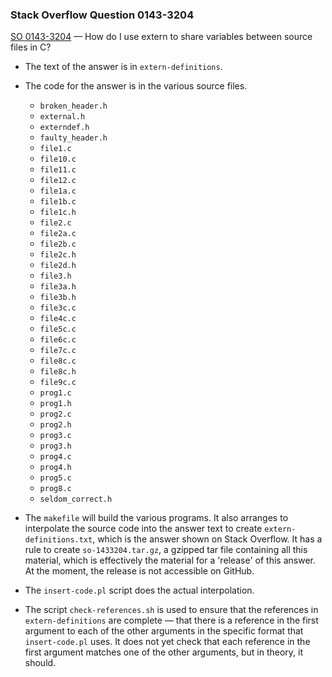 ### Stack Overflow Question 0143-3204

[SO 0143-3204](https://stackoverflow.com/q/01433204) &mdash;
How do I use extern to share variables between source files in C?

* The text of the answer is in `extern-definitions`.

* The code for the answer is in the various source files.

    * `broken_header.h`
    * `external.h`
    * `externdef.h`
    * `faulty_header.h`
    * `file1.c`
    * `file10.c`
    * `file11.c`
    * `file12.c`
    * `file1a.c`
    * `file1b.c`
    * `file1c.h`
    * `file2.c`
    * `file2a.c`
    * `file2b.c`
    * `file2c.h`
    * `file2d.h`
    * `file3.h`
    * `file3a.h`
    * `file3b.h`
    * `file3c.c`
    * `file4c.c`
    * `file5c.c`
    * `file6c.c`
    * `file7c.c`
    * `file8c.c`
    * `file8c.h`
    * `file9c.c`
    * `prog1.c`
    * `prog1.h`
    * `prog2.c`
    * `prog2.h`
    * `prog3.c`
    * `prog3.h`
    * `prog4.c`
    * `prog4.h`
    * `prog5.c`
    * `prog8.c`
    * `seldom_correct.h`

* The `makefile` will build the various programs.
  It also arranges to interpolate the source code into the answer text to create
  `extern-definitions.txt`, which is the answer shown on Stack Overflow.
  It has a rule to create `so-1433204.tar.gz`, a gzipped tar file
  containing all this material, which is effectively the material for a
  'release' of this answer.
  At the moment, the release is not accessible on GitHub.

* The `insert-code.pl` script does the actual interpolation.

* The script `check-references.sh` is used to ensure that the references
  in `extern-definitions` are complete &mdash; that there is a reference
  in the first argument to each of the other arguments in the specific
  format that `insert-code.pl` uses.
  It does not yet check that each reference in the first argument matches
  one of the other arguments, but in theory, it should.

